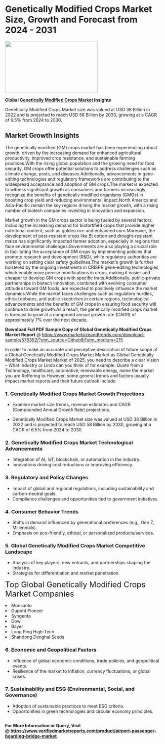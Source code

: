 <H1>Genetically Modified Crops Market Size, Growth and Forecast from 2024 - 2031</H1><img class="aligncenter size-medium wp-image-584254" src="https://thirdeyenews.in/wp-content/uploads/2024/09/Global-Market-Research-300x168.jpeg" alt="" width="300" height="168" /><p><strong>Global&nbsp;<a href="https://www.marketsizeandtrends.com/download-sample/576392/?utm_source=Github8j?utm_medium=215">Genetically Modified Crops Market</a> Insights</strong></p><p>Genetically Modified Crops Market size was valued at USD 38 Billion in 2022 and is projected to reach USD 58 Billion by 2030, growing at a CAGR of 6.5% from 2024 to 2030.</p><p><h2>Market Growth Insights</h2> <p>The genetically modified (GM) crops market has been experiencing robust growth, driven by the increasing demand for enhanced agricultural productivity, improved crop resistance, and sustainable farming practices.With the rising global population and the growing need for food security, GM crops offer potential solutions to address challenges such as climate change, pests, and diseases.Additionally, advancements in gene-editing technologies and regulatory frameworks are contributing to the widespread acceptance and adoption of GM crops.The market is expected to witness significant growth as consumers and farmers increasingly recognize the benefits of genetically modified organisms (GMOs) in boosting crop yield and reducing environmental impact.North America and Asia-Pacific remain the key regions driving the market growth, with a rising number of biotech companies investing in innovation and expansion.</p> <p>Market growth in the GM crops sector is being fueled by several factors, including the increasing demand for biofortified crops that provide higher nutritional content, such as golden rice and enhanced corn.Moreover, the development of pest-resistant crops like Bt cotton and drought-resistant maize has significantly impacted farmer adoption, especially in regions that face environmental challenges.Governments are also playing a crucial role in facilitating the acceptance of GM crops by implementing policies that promote research and development (R&D), while regulatory authorities are working on setting clear safety guidelines.The market's growth is further bolstered by the ongoing investments in CRISPR gene-editing technologies, which enable more precise modifications in crops, making it easier and cheaper to develop GM crops with specific traits.Additionally, public-private partnerships in biotech innovation, combined with evolving consumer attitudes toward GM foods, are expected to positively influence the market dynamics.While the market faces challenges such as regulatory hurdles, ethical debates, and public skepticism in certain regions, technological advancements and the benefits of GM crops in ensuring food security will continue to drive growth.As a result, the genetically modified crops market is forecast to grow at a compound annual growth rate (CAGR) of approximately 7% over the next decade.</p><p><span class=""><strong>Download Full PDF Sample Copy of Global Genetically Modified Crops Market Report</strong> @ <a href="https://www.marketsizeandtrends.com/download-sample/576392/?utm_source=Github8j?utm_medium=215" target="_blank">https://www.marketsizeandtrends.com/download-sample/576392/?utm_source=Github8j?utm_medium=215</a></span></p><p>In order to make an accurate and perceptive description of future scope of a Global&nbsp;Genetically Modified Crops Market Market as Global&nbsp;Genetically Modified Crops Market Market of 2025, you need to describe a clear Vision &ndash; What Industry or Linda can you think of for example: Quote from a Technology, healthcare, automotive, renewable energy, name the market you are Reffering to.However, some general trends and factors usually impact market reports and their future outlook include:</p><h3>1.&nbsp;<strong>Genetically Modified Crops Market Growth Projections</strong></h3><ul><li>Examine market size trends, revenue estimates and CAGR (Compounded Annual Growth Rate) projections.</li><li><p>Genetically Modified Crops Market size was valued at USD 38 Billion in 2022 and is projected to reach USD 58 Billion by 2030, growing at a CAGR of 6.5% from 2024 to 2030.</p></li></ul><h3>2.&nbsp;<strong>Genetically Modified Crops Market Technological Advancements</strong></h3><ul><li>Integration of AI, IoT, blockchain, or automation in the industry.</li><li>Innovations driving cost reductions or improving efficiency.</li></ul><h3>3.&nbsp;<strong>Regulatory and Policy Changes</strong></h3><ul><li>Impact of global and regional regulations, including sustainability and carbon-neutral goals.</li><li>Compliance challenges and opportunities tied to government initiatives.</li></ul><h3>4.&nbsp;<strong>Consumer Behavior Trends</strong></h3><ul><li>Shifts in demand influenced by generational preferences (e.g., Gen Z, Millennials).</li><li>Emphasis on eco-friendly, ethical, or personalized products/services.</li></ul><h3>5.&nbsp;<strong>Global Genetically Modified Crops Market Competitive Landscape</strong></h3><ul><li>Analysis of key players, new entrants, and partnerships shaping the industry.</li><li>Strategies for differentiation and market penetration.</li></ul><p data-pm-slice="1 1 []"><span style="color: inherit; font-family: inherit; font-size: 25px;">Top Global Genetically Modified Crops Market Companies</span></p><div class="" data-test-id=""><p><li>Monsanto</li><li> Dupont Pioneer</li><li> Syngenta</li><li> Dow</li><li> Bayer</li><li> Long Ping High-Tech</li><li> Shandong Denghai Seeds</li></p></div><h3>6.&nbsp;<strong>Economic and Geopolitical Factors</strong></h3><ul><li>Influence of global economic conditions, trade policies, and geopolitical events.</li><li>Resilience of the market to inflation, currency fluctuations, or global crises.</li></ul><h3>7.&nbsp;<strong>Sustainability and ESG (Environmental, Social, and Governance)</strong></h3><ul><li>Adoption of sustainable practices to meet ESG criteria.</li><li>Opportunities in green technologies and circular economy principles.</li></ul><h2><strong style="font-size: 14px;">For More Information or Query, Visit @&nbsp;</strong><a style="background-color: #ffffff; font-size: 14px;" href="https://www.marketsizeandtrends.com/report/genetically-modified-crops-market/" target="_blank">https://www.verifiedmarketreports.com/product/airport-passenger-boarding-bridge-market</a></h2>